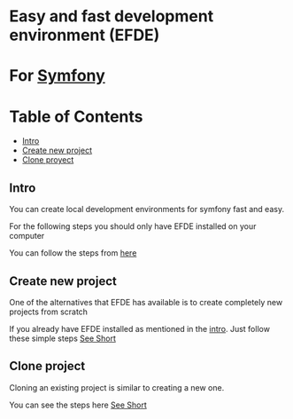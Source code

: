 # Easy and fast development environment (EFDE)
# For [Symfony](https://symfony.com/)

# Table of Contents
- [Intro](#intro)
- [Create new project](#create-new-project)
- [Clone proyect](#clone-project)

## Intro 
You can create local development environments for symfony fast and easy.

For the following steps you should only have EFDE installed on your computer

You can follow the steps from [here](../README.md#install)

## Create new project
One of the alternatives that EFDE has available is to create completely new projects from scratch

If you already have EFDE installed as mentioned in the [intro](#Intro).
Just follow these simple steps [See Short](https://www.youtube.com/shorts/3GBIcrkM2j4)


## Clone project
Cloning an existing project is similar to creating a new one.

You can see the steps here [See Short](https://www.youtube.com/shorts/3GBIcrkaM2j4)



